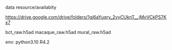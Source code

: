data resource/availabity

https://drive.google.com/drive/folders/1gi6aYuqry_2vyCUknT__jMvVCkPS7Kx7

bct_raw.h5ad 
macaque_raw.h5ad 
mural_raw.h5ad 

env: 
python3.10 
R4.2 
